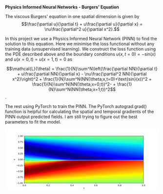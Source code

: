 **Physics Informed Neural Networks - Burgers' Equation**

The viscous Burgers' equation in one spatial dimension is given by
$$\frac{\partial u}{\partial t} + u\frac{\partial u}{\partial x} = \nu\frac{\partial^2 u}{\partial x^2}.$$

In this project we use a Physics Informed Neural Network (PINN) to find the solution to this equation.  Here we minimise the loss functional without any training data (unsupervised learning).  We construct the loss function using the PDE described above and the boundary conditions $u(x,t=0) = -\text{sin}(x)$ and $u(x=0,t) = u(x=1,t) = 0$ as

$$\mathcal{L}(\theta) = \frac{1}{N}\sum^N\left(\frac{\partial NN}{\partial t} + u\frac{\partial NN}{\partial x} - \nu\frac{\partial^2 NN}{\partial x^2}\right)^2 + \frac{1}{N}\sum^N(NN(\theta;x,t=0)+\text{sin}(x))^2 + \frac{1}{N}\sum^N(NN(\theta;x=0;t))^2- + \frac{1}{N}\sum^N(NN(\theta;x=1;t))^2$$.

The rest using PyTorch to train the PINN.  The PyTorch autograd.grad() function is helpful for calculating the spatial and temporal gradients of the PINN output predicted fields.  I am still trying to figure out the best parameters to fit the model.


![alt text](https://github.com/osl202/PINNs/blob/master/burger.png?raw=true)

